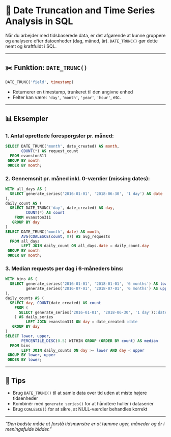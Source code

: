 # 📆 Date Truncation and Time Series Analysis in SQL

Når du arbejder med tidsbaserede data, er det afgørende at kunne gruppere og analysere efter datoenheder (dag, måned, år). `DATE_TRUNC()` gør dette nemt og kraftfuldt i SQL.

---

## ✂️ Funktion: `DATE_TRUNC()`

```sql
DATE_TRUNC('field', timestamp)
```

* Returnerer en timestamp, trunkeret til den angivne enhed
* Felter kan være: `'day'`, `'month'`, `'year'`, `'hour'`, etc.

---

## 📊 Eksempler

### 1. Antal oprettede forespørgsler pr. måned:

```sql
SELECT DATE_TRUNC('month', date_created) AS month,
       COUNT(*) AS request_count
  FROM evanston311
 GROUP BY month
 ORDER BY month;
```

### 2. Gennemsnit pr. måned inkl. 0-værdier (missing dates):

```sql
WITH all_days AS (
  SELECT generate_series('2016-01-01', '2018-06-30', '1 day') AS date
),
daily_count AS (
  SELECT DATE_TRUNC('day', date_created) AS day,
         COUNT(*) AS count
    FROM evanston311
   GROUP BY day
)
SELECT DATE_TRUNC('month', date) AS month,
       AVG(COALESCE(count, 0)) AS avg_requests
  FROM all_days
       LEFT JOIN daily_count ON all_days.date = daily_count.day
 GROUP BY month
 ORDER BY month;
```

### 3. Median requests per dag i 6-måneders bins:

```sql
WITH bins AS (
  SELECT generate_series('2016-01-01', '2018-01-01', '6 months') AS lower,
         generate_series('2016-07-01', '2018-07-01', '6 months') AS upper
),
daily_counts AS (
  SELECT day, COUNT(date_created) AS count
    FROM (
      SELECT generate_series('2016-01-01', '2018-06-30', '1 day')::date AS day
    ) AS daily_series
         LEFT JOIN evanston311 ON day = date_created::date
   GROUP BY day
)
SELECT lower, upper,
       PERCENTILE_DISC(0.5) WITHIN GROUP (ORDER BY count) AS median
  FROM bins
       LEFT JOIN daily_counts ON day >= lower AND day < upper
 GROUP BY lower, upper
 ORDER BY lower;
```

---

## 🧠 Tips

* Brug `DATE_TRUNC()` til at samle data over tid uden at miste højere tidsenheder
* Kombinér med `generate_series()` for at håndtere huller i dataserier
* Brug `COALESCE()` for at sikre, at NULL-værdier behandles korrekt

---

*“Den bedste måde at forstå tidsmønstre er at tæmme uger, måneder og år i meningsfulde bidder.”*
